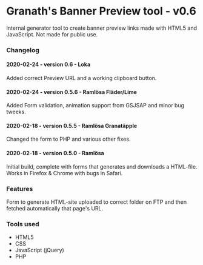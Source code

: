 
# Granath's Banner Preview tool - v0.6
Internal generator tool to create banner preview links made with HTML5 and JavaScript. Not made for public use.

### Changelog

#### 2020-02-24 - version 0.6 - Loka
Added correct Preview URL and a working clipboard button.

#### 2020-02-24 - version 0.5.6 - Ramlösa Fläder/Lime
Added Form validation, animation support from GSJSAP and minor bug tweeks.

#### 2020-02-18 - version 0.5.5 - Ramlösa Granatäpple
Changed the form to PHP and various other fixes.

#### 2020-02-18 - version 0.5.0 - Ramlösa
Initial build, complete with forms that generates and downloads a HTML-file. Works in Firefox & Chrome with bugs in Safari.

### Features

Form to generate HTML-site uploaded to correct folder on FTP and then fetched automatically that page's URL.

### Tools used
* HTML5
* CSS
* JavaScript (jQuery)
* PHP
